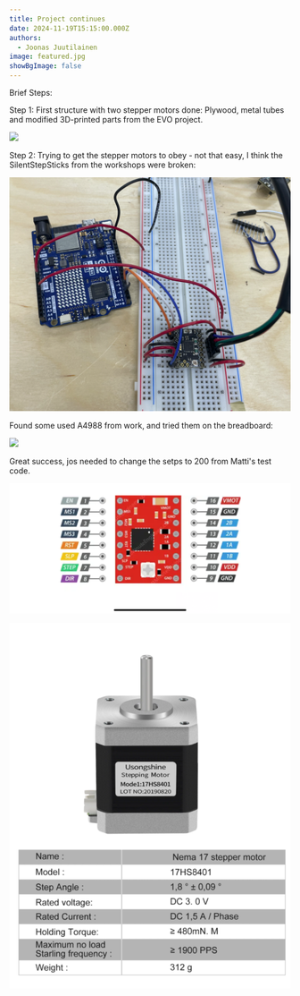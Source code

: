 ```yaml
---
title: Project continues
date: 2024-11-19T15:15:00.000Z
authors:
  - Joonas Juutilainen
image: featured.jpg
showBgImage: false
---
```

Brief Steps:

Step 1: First structure with two stepper motors done: Plywood, metal tubes and modified 3D-printed parts from the EVO project. 

![](screenshot-2024-11-19-at-15.02.56.png)

Step 2: Trying to get the stepper motors to obey - not that easy, I think the SilentStepSticks from the workshops were broken:

![](screenshot-2024-11-19-at-15.02.49.png)

Found some used A4988 from work, and tried them on the breadboard:

![](screenshot-2024-11-19-at-15.02.43.png)

Great success, jos needed to change the setps to 200 from Matti's test code.

![](img_2713.png)

![](screenshot-2024-11-19-at-15.11.28.png)
